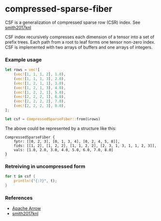 # compressed-sparse-fiber
CSF is a generalization of compressed sparse row (CSR) index.
See [smith2017knl](http://shaden.io/pub-files/smith2017knl.pdf)

CSF index recursively compresses each dimension of a tensor into a set
of prefix trees. Each path from a root to leaf forms one tensor
non-zero index. CSF is implemented with two arrays of buffers and one
arrays of integers.

### Example usage

```rust
let rows = vec![
    (vec![1, 1, 1, 2], 1.0),
    (vec![1, 1, 1, 3], 2.0),
    (vec![1, 2, 1, 1], 3.0),
    (vec![1, 2, 1, 3], 4.0),
    (vec![1, 2, 2, 1], 5.0),
    (vec![2, 2, 2, 1], 6.0),
    (vec![2, 2, 2, 2], 7.0),
    (vec![2, 2, 2, 3], 8.0),
];

let csf = CompressedSparseFiber::from(&rows)                       
```

The above could be represented by a structure like this:
```
CompressedSparseFiber { 
    fptr: [[0, 2, 3], [0, 1, 3, 4], [0, 2, 4, 5, 8]], 
    fids: [[1, 2], [1, 2, 2], [1, 1, 2, 2], [2, 3, 1, 3, 1, 1, 2, 3]], 
    vals: [1.0, 2.0, 3.0, 4.0, 5.0, 6.0, 7.0, 8.0] 
}
```

### Retreiving in uncompressed form 

```rust
for t in csf {
    println!("{:?}", t);
}
```

### References
 - [Apache Arrow](https://github.com/apache/arrow/blob/master/format/SparseTensor.fbs)
 - [smith2017knl](http://shaden.io/pub-files/smith2017knl.pdf) 


